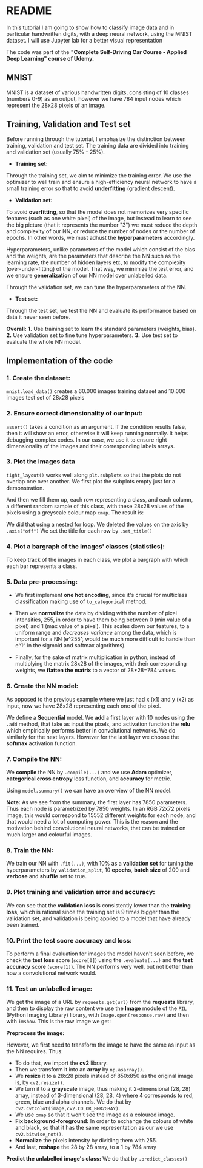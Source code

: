 # README

In this tutorial I am going to show how to classify image data and in particular handwritten digits, with a deep neural network, using the MNIST dataset. I will use Jupyter lab for a better visual representation

The code was part of the  **"Complete Self-Driving Car Course - Applied Deep Learning" course of Udemy.**

## MNIST

MNIST is a dataset of various handwritten digits, consisting  of 10 classes (numbers 0-9) as an output, however we have 784 input nodes which represent the 28x28 pixels of an image.

## Training, Validation and Test set

Before running through the tutorial, I emphasize the distinction between training, validation and test set.
The training data are divided into training  and validation set (usually 75% - 25%).

- **Training set:** 

Through the training set, we aim to minimize the training error. We use the optimizer to well train and ensure a high-efficiency neural network to have a small training error so that to avoid **underfitting** (gradient descent).

- **Validation set:** 

To avoid **overfitting**, so that the model does not memorizes very specific features (such as one white pixel) of the image, but instead to learn to see the big picture (that it represents the number "3") we must reduce the depth and complexity of our NN, or reduce the number of nodes or the number of epochs. In other words, we must adhust the **hyperparameters** accordingly. 

Hyperparameters, unlike parameters of the model which consist of the bias and the weights, are the parameters that describe the NN such as the learning rate, the number of hidden layers etc, to modify the complexity (over-under-fitting) of the model.
That way, we minimize the test error, and we ensure **generalization** of our NN model over unlabelled data.

Through the validation set, we can tune the hyperparameters of the NN.  

- **Test set:** 

Through the test set, we test the NN and evaluate its performance based on data it never seen before.

**Overall:**
**1.** Use training set to learn the standard parameters (weights, bias).
**2.** Use validation set to fine tune hyperparameters.
**3.** Use test set to evaluate the whole NN model.


## Implementation of the code

### 1. Create the dataset:

`mnist.load_data()` creates a 60.000 images training dataset and 10.000 images test set of 28x28 pixels

### 2. Ensure correct dimensionality of our input:

`assert()` takes a condition as an argument. If the condition results false, then it will show an error, otherwise it will keep running normally. It helps debugging complex codes. In our case, we use it to ensure right dimensionality of the images and their corresponding labels arrays.

### 3. Plot the images data

`tight_layout()` works well along `plt.subplots` so that the plots do not overlap one over another.
We first plot the subplots empty just for a demonstration.

And then we fill them up, each row representing a class, and each column, a different random sample of this class, with these 28x28 values of the pixels using a greyscale colour map `cmap`. The result is:

We did that using a nested for loop.
We deleted the values on the axis by `.axis("off")`
We set the title for each row by `.set_title()`

### 4. Plot a bargraph of the images' classes (statistics):

To keep track of the images in each class, we plot a bargraph with which each bar represents a class.

### 5. Data pre-processing:

- We first implement **one hot encoding**, since it's crucial for multiclass classification making use of `to_categorical` method.

- Then we **normalize** the data by dividing with the number of pixel intensities, 255, in order to have them being between 0 (min value of a pixel) and 1 (max value of a pixel). This scales down our features, to a uniform range and *decreases variance* among the data, which is important for a NN (e^255^, would be much more difficult to handle than e^1^ in the sigmoid and softmax algorithms).

- Finally, for the sake of matrix multiplication in python, instead of multiplying the matrix 28x28 of the images, with their corresponding weights, we **flatten the matrix** to a vector of 28*28=784 values.

### 6. Create the NN model:

As opposed to the previous example where we just had x (x1) and y (x2) as input, now we have 28x28 representing each one of the pixel.

We define a **Sequential** model. We **add** a first layer with 10 nodes using the `.add` method, that take as input the pixels, and activation function the **relu** which empirically performs better in convolutional networks. We do similarly for the next layers. However for the last layer we choose the **softmax** activation function.

### 7. Compile the NN:

We **compile** the NN by `.compile(...)` and we use **Adam** optimizer, **categorical cross entropy** loss function, and **accuracy** for metric.

Using `model.summary()` we can have an overview of the NN model.

**Note:** As we see from the summary, the first layer has 7850 parameters. Thus each node is parametrized by 7850 weights. In an RGB 72x72 pixels image, this would correspond to 15552 different weights for each  node, and that would need a lot of computing power. This is the reason and the motivation behind convolutional neural networks, that can be trained on much larger and colourful images.

### 8. Train the NN:

We train our NN with `.fit(...)`, with 10% as a **validation set** for tuning the hyperparameters by `validation_split`, 10 **epochs**, **batch size** of 200 and **verbose** and **shuffle** set to true.

### 9. Plot training and validation error and accuracy:

We can see that the **validation loss** is consistently lower than the **training loss**, which is rational since the training set is 9 times bigger than the validation set, and validation is being applied to a model that have already been trained.

### 10. Print the test score accuracy and loss:

To perform a final evaluation for images the model haven't seen before, we check the **test loss** score (`score[0]`) using the `.evaluate(...)` and the **test accuracy** score (`score[1]`).
The NN performs very well, but not better than how a convolutional network would.

### 11. Test an unlabelled image:

We get the image of a URL by `requests.get(url)` from the **requests** library, and then to display the raw content we use the **Image** module of the `PIL` (Python Imaging Library) library, with `Image.open(response.raw)` and then with `imshow`. This is the raw image we get:

**Preprocess the image:**

However, we first need to transform the image to have the same as input as the NN requires. Thus:
- To do that, we import the **cv2** library.
- Then we transform it into an **array** by `np.asarray()`.
- We **resize** it to a 28x28 pixels instead of 850x850 as the original image is, by `cv2.resize()`.
- We turn it to a **grayscale** image, thus making it 2-dimensional (28, 28) array, instead of 3-dimensional (28, 28, 4) where 4 corresponds to red, green, blue and alpha channels. We do that by `cv2.cvtColot(image,cv2.COLOR_BGR2GRAY)`.
- We use `cmap` so that it won't see the image as a coloured image.
- **Fix background-foreground:** In order to exchange the colours of white and black, so that it has the same representation as our  we use `cv2.bitwise_not()`.
- **Normalize** the pixels intensity by dividing them with 255.
- And last, **reshape** the 28 by 28 array, to a 1 by 784 array

**Predict the unlabelled image's class:**
We do that by `.predict_classes()`
